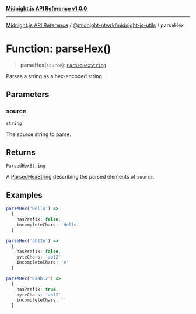 [**Midnight.js API Reference v1.0.0**](../../../README.md)

***

[Midnight.js API Reference](../../../packages.md) / [@midnight-ntwrk/midnight-js-utils](../README.md) / parseHex

# Function: parseHex()

> **parseHex**(`source`): [`ParsedHexString`](../type-aliases/ParsedHexString.md)

Parses a string as a hex-encoded string.

## Parameters

### source

`string`

The source string to parse.

## Returns

[`ParsedHexString`](../type-aliases/ParsedHexString.md)

A [ParsedHexString](../type-aliases/ParsedHexString.md) describing the parsed elements of `source`.

## Examples

```ts
parseHex('Hello') =>
  {
    hasPrefix: false,
    incompleteChars: 'Hello'
  }
```

```ts
parseHex('ab12e') =>
  {
    hasPrefix: false,
    byteChars: 'ab12'
    incompleteChars: 'e'
  }
```

```ts
parseHex('0xab12') =>
  {
    hasPrefix: true,
    byteChars: 'ab12'
    incompleteChars: ''
  }
```
